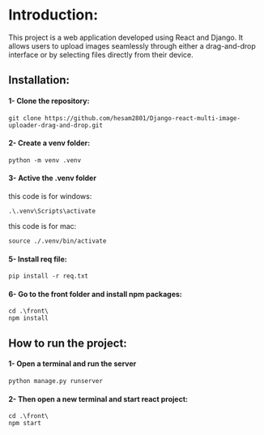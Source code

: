 # Introduction: 
This project is a web application developed using React and Django. It allows users to upload images seamlessly through either a drag-and-drop interface or by selecting files directly from their device.
## Installation:
#### 1- Clone the repository:
``` 
git clone https://github.com/hesam2801/Django-react-multi-image-uploader-drag-and-drop.git
```
#### 2- Create a venv folder:
```
python -m venv .venv
```
#### 3- Active the .venv folder 
this code is for windows:
```
.\.venv\Scripts\activate
```
this code is for mac:
```
source ./.venv/bin/activate
``` 

#### 5- Install req file:
```
pip install -r req.txt
```
#### 6- Go to the front folder and install npm packages:
```
cd .\front\
npm install
```
## How to run the project:
#### 1- Open a terminal and run the server
```
python manage.py runserver
```
#### 2- Then open a new terminal and start react project:
```
cd .\front\
npm start
```

